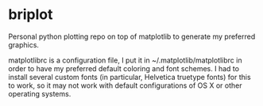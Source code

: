 briplot
=======

Personal python plotting repo on top of matplotlib to generate my preferred graphics.

matplotlibrc is a configuration file, I put it in ~/.matplotlib/matplotlibrc in order to have my preferred default coloring
and font schemes. I had to install several custom fonts (in particular, Helvetica truetype fonts) 
for this to work, so it may not work with default configurations of OS X or other operating systems.

